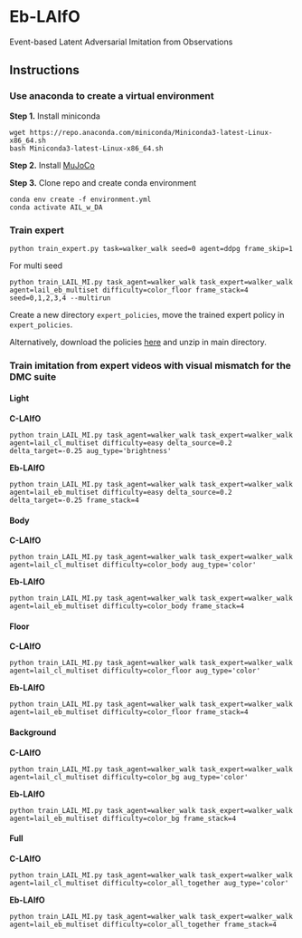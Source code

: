 # Eb-LAIfO
Event-based Latent Adversarial Imitation from Observations

## Instructions

### Use anaconda to create a virtual environment

**Step 1.** Install miniconda

```shell
wget https://repo.anaconda.com/miniconda/Miniconda3-latest-Linux-x86_64.sh
bash Miniconda3-latest-Linux-x86_64.sh
```

**Step 2.** Install [MuJoCo](https://github.com/deepmind/mujoco)

**Step 3.** Clone repo and create conda environment

```shell
conda env create -f environment.yml
conda activate AIL_w_DA
```

### Train expert

```shell
python train_expert.py task=walker_walk seed=0 agent=ddpg frame_skip=1
```
For multi seed 
```shell
python train_LAIL_MI.py task_agent=walker_walk task_expert=walker_walk agent=lail_eb_multiset difficulty=color_floor frame_stack=4 seed=0,1,2,3,4 --multirun
```
Create a new directory `expert_policies`, move the trained expert policy in `expert_policies`.

Alternatively, download the policies [here](https://figshare.com/s/22de566de2229068fb75) and unzip in main directory.

### Train imitation from expert videos with visual mismatch for the DMC suite

#### Light

**C-LAIfO**

```shell
python train_LAIL_MI.py task_agent=walker_walk task_expert=walker_walk agent=lail_cl_multiset difficulty=easy delta_source=0.2 delta_target=-0.25 aug_type='brightness'
```

**Eb-LAIfO**

```shell
python train_LAIL_MI.py task_agent=walker_walk task_expert=walker_walk agent=lail_eb_multiset difficulty=easy delta_source=0.2 delta_target=-0.25 frame_stack=4
```

#### Body

**C-LAIfO**

```shell
python train_LAIL_MI.py task_agent=walker_walk task_expert=walker_walk agent=lail_cl_multiset difficulty=color_body aug_type='color'
```

**Eb-LAIfO**

```shell
python train_LAIL_MI.py task_agent=walker_walk task_expert=walker_walk agent=lail_eb_multiset difficulty=color_body frame_stack=4
```

#### Floor

**C-LAIfO**

```shell
python train_LAIL_MI.py task_agent=walker_walk task_expert=walker_walk agent=lail_cl_multiset difficulty=color_floor aug_type='color'
```

**Eb-LAIfO**

```shell
python train_LAIL_MI.py task_agent=walker_walk task_expert=walker_walk agent=lail_eb_multiset difficulty=color_floor frame_stack=4
```

#### Background

**C-LAIfO**

```shell
python train_LAIL_MI.py task_agent=walker_walk task_expert=walker_walk agent=lail_cl_multiset difficulty=color_bg aug_type='color'
```

**Eb-LAIfO**

```shell
python train_LAIL_MI.py task_agent=walker_walk task_expert=walker_walk agent=lail_eb_multiset difficulty=color_bg frame_stack=4
```

#### Full

**C-LAIfO**

```shell
python train_LAIL_MI.py task_agent=walker_walk task_expert=walker_walk agent=lail_cl_multiset difficulty=color_all_together aug_type='color'
```

**Eb-LAIfO**

```shell
python train_LAIL_MI.py task_agent=walker_walk task_expert=walker_walk agent=lail_eb_multiset difficulty=color_all_together frame_stack=4
```
